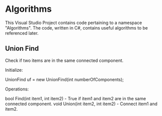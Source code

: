 # Algorithms

This Visual Studio Project contains code pertaining to a namespace "Algorithms".
The code, written in C#, contains useful algorithms to be referenced later.

## Union Find
Check if two items are in the same connected component.

Initialize:

UnionFind uf = new UnionFind(int numberOfComponents);

Operations:

bool Find(int item1, int item2) - True if item1 and item2 are in the same connected component.
void Union(int item2, int item2) - Connect item1 and item2.
